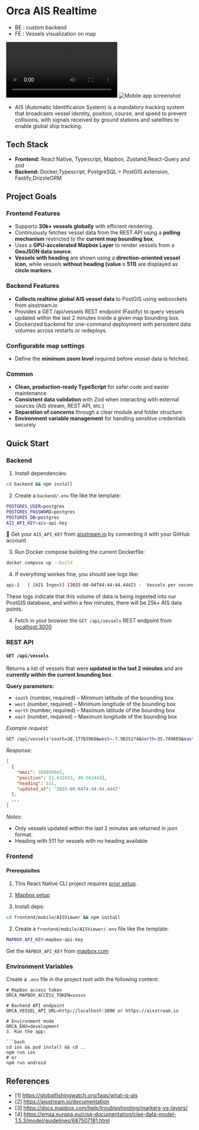 # Orca AIS Realtime

- BE : custom backend 
- FE : Vessels visualization on map


![Demo video](./assets/Orca.mp4 "demo") ![Mobile app screenshot](/assets/snapshot.png "snapshot")


- AIS (Automatic Identification System) is a mandatory tracking system that broadcasts vessel identity, position, course, and speed to prevent collisions, with signals received by ground stations and satellites to enable global ship tracking.

## Tech Stack
- **Frontend:** React Native, Typescript, Mapbox, Zustand,React-Query and zod
- **Backend:** Docker,Typescript, PostgreSQL + PostGIS extension, Fastify,DrizzleORM



## Project Goals

### Frontend Features

- Supports **30k+ vessels globally** with efficient rendering.  
- Continuously fetches vessel data from the REST API using a **polling mechanism** restricted to the **current map bounding box**.  
- Uses a **GPU-accelerated Mapbox Layer** to render vessels from a **GeoJSON data source**.  
- **Vessels with heading** are shown using a **direction-oriented vessel icon**, while vessels **without heading (value = 511)** are displayed as **circle markers**. 

### Backend Features

- **Collects realtime global AIS vessel data** to PostGIS using websockets from aisstream.io
- Provides a GET /api/vessels REST endpoint (Fastify) to query vessels updated within the last 2 minutes inside a given map bounding box.
- Dockerized backend for one-command deployment with persistent data volumes across restarts or redeploys.

### Configurable map settings
- Define the **minimum zoom level** required before vessel data is fetched.    

###  Common 
- **Clean, production-ready TypeScript** for safer code and easier maintenance  
- **Consistent data validation** with Zod when interacting with external sources (AIS stream, REST API, etc.)  
- **Separation of concerns** through a clear module and folder structure  
- **Environment variable management** for handling sensitive credentials securely 

## Quick Start

### Backend

1. Install dependencies:

```bash
cd backend && npm install
```

2. Create a `backend/.env` file like the template:

```bash
POSTGRES_USER=postgres
POSTGRES_PASSWORD=postgres
POSTGRES_DB=postgres
AIS_API_KEY=ais-api-key
```
🔑 Get your `AIS_API_KEY` from [aisstream.io](https://aisstream.io) by connecting it with your GitHub account.


3. Run Docker compose building the current Dockerfile:

```bash
docker compose up --build
```

4. If everything workes fine, you should see logs like:

```bash
api-1   | [AIS Ingest] (2025-08-04T44:44:44.444Z) -  Vessels per second: xxx

```

These logs indicate that this volume of data is being ingested into our PostGIS database, and within a few minutes, there will be 25k+ AIS data points.

4. Fetch in your browser the `GET /api/vessels` REST endpoint from [localhost:3000](http://localhost:3000/api/vessels?south=51.969690688363386&west=4.4884803844547605&north=51.81425366903801&east=4.372559469219567)

### REST API

#### `GET /api/vessels`

Returns a list of vessels that were **updated in the last 2 minutes** and are **currently within the current bounding box**.

**Query parameters:**

- `south` (number, required) – Minimum latitude of the bounding box  
- `west` (number, required) – Minimum longitude of the bounding box  
- `north` (number, required) – Maximum latitude of the bounding box  
- `east` (number, required) – Maximum longitude of the bounding box

_Example request:_

```bash
GET /api/vessels?south=38.17763966&west=-7.9825274&north=35.749605&east=-9.381349
```

_Response:_

```json
[
  {
    "mmsi": 388890043,
    "position": [1.432423, 40.562443],
    "heading": 511,
    "updated_at": "2025-09-04T4:44:44.444Z"
  },
  ...
]
```

_Notes:_

- Only vessels updated within the last 2 minutes are returned in json format.
- Heading with 511 for vessels with no heading available

### Frontend

#### Prerequisites
1. This React Native CLI project requires [prior setup](https://reactnative.dev/docs/getting-started-without-a-framework).
2. [Mapbox setup](https://docs.mapbox.com/ios/search/guides/install/)

2. Install deps:

```bash
cd frontend/mobile/AISViewer && npm install
```

2. Create a `frontend/mobile/AISViewer/.env` file like the template:

```bash
MAPBOX_API_KEY=mapbox-api-key
```

Get the `MAPBOX_API_KEY` from [mapbox.com](https://www.mapbox.com/)

### Environment Variables

Create a `.env` file in the project root with the following content:

```env
# Mapbox access token
ORCA_MAPBOX_ACCESS_TOKEN=xxxxx

# Backend API endpoint
ORCA_VESSEL_API_URL=http://localhost:3000 or https://aisstream.io

# Environment mode
ORCA_ENV=development
3. Run the app:

```bash
cd ios && pod install && cd ..
npm run ios
# or
npm run android
```

## References

- [1] https://globalfishingwatch.org/faqs/what-is-ais
- [2] https://aisstream.io/documentation
- [3] https://docs.mapbox.com/help/troubleshooting/markers-vs-layers/
- [4] https://emsa.europa.eu/cise-documentation/cise-data-model-1.5.3/model/guidelines/687507181.html
